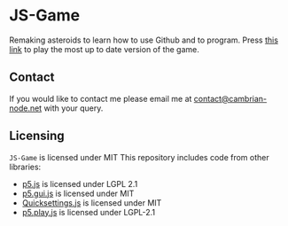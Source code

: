 # JS-Game
Remaking asteroids to learn how to use Github and to program.
Press [this link](https://cambrian-node.net/Main/index.html) to play the most up to date version of the game.

## Contact
If you would like to contact me please email me at contact@cambrian-node.net with your query.

## Licensing
`JS-Game` is licensed under MIT
This repository includes code from other libraries:  
* [p5.js](https://github.com/processing/p5.js) is licensed under LGPL 2.1
* [p5.gui.js](https://github.com/bitcraftlab/p5.gui) is licensed under MIT
* [Quicksettings.js](https://github.com/bit101/quicksettings) is licensed under MIT
* [p5.play.js]( https://github.com/molleindustria/p5.play/) is licensed under LGPL-2.1
